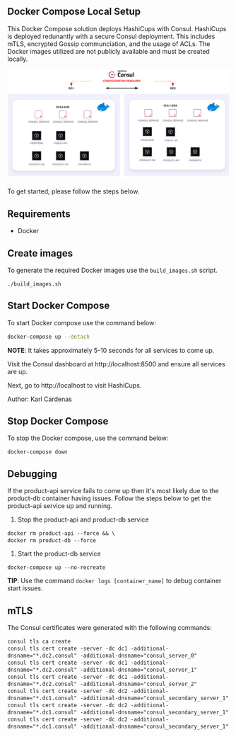 ## Docker Compose Local Setup

This Docker Compose solution deploys HashiCups with Consul. HashiCups is deployed redunantly with a secure Consul deployment. This includes mTLS, encrypted Gossip communciation, and the usage of ACLs.
The Docker images utilized are not publicly available and must be created locally. 

![overview of architecture](overview.png)

To get started, please follow the steps below.

## Requirements

- Docker

## Create images

To generate the required Docker images use the `build_images.sh` script.

```
./build_images.sh
```

## Start Docker Compose

To start Docker compose use the command below:

```bash
docker-compose up --detach
```

**NOTE**: It takes approximately 5-10 seconds for all services to come up.

Visit the Consul dashboard at http://localhost:8500 and ensure all services are up. 

Next, go to http://localhost to visit HashiCups.

Author: Karl Cardenas

## Stop Docker Compose

To stop the Docker compose, use the command below:

```
docker-compose down
```

## Debugging

If the product-api service fails to come up then it's most likely due to the product-db container having issues.
Follow the steps below to get the product-api service up and running.


1. Stop the product-api and product-db service

```
docker rm product-api --force && \
docker rm product-db --force
```

1. Start the product-db service

```
docker-compose up --no-recreate
```

**TIP**: Use the command `docker logs [container_name]` to debug container start issues.

## mTLS

The Consul certificates were generated with the following commands:

```shell
consul tls ca create
consul tls cert create -server -dc dc1 -additional-dnsname="*.dc2.consul" -additional-dnsname="consul_server_0"
consul tls cert create -server -dc dc1 -additional-dnsname="*.dc2.consul" -additional-dnsname="consul_server_1"
consul tls cert create -server -dc dc1 -additional-dnsname="*.dc2.consul" -additional-dnsname="consul_server_2"
consul tls cert create -server -dc dc2 -additional-dnsname="*.dc1.consul" -additional-dnsname="consul_secondary_server_1"
consul tls cert create -server -dc dc2 -additional-dnsname="*.dc1.consul" -additional-dnsname="consul_secondary_server_1"
consul tls cert create -server -dc dc2 -additional-dnsname="*.dc1.consul" -additional-dnsname="consul_secondary_server_1"

```